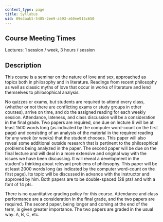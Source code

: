 ```yaml
---
content_type: page
title: Syllabus
uid: 09e3aab5-5485-2ee9-a593-a60ee915c650
---
```


Course Meeting Times
--------------------

Lectures: 1 session / week, 3 hours / session

Description
-----------

This course is a seminar on the nature of love and sex, approached as topics both in philosophy and in literature. Readings from recent philosophy as well as classic myths of love that occur in works of literature and lend themselves to philosophical analysis.

No quizzes or exams, but students are required to attend every class, (whether or not there are conflicting exams or study groups in other courses), arrive on time, and do the assigned reading for each weekly session. Attendance, lateness, and class discussion will be a consideration in the final grade. Two papers are required, one due on lecture 9 will be at least 1500 words long (as indicated by the computer word-count on the first page) and consisting of an analysis of the material in the required reading for any week (or weeks) that the student chooses. This paper will also reveal some additional outside research that is pertinent to the philosophical problems being analyzed in the paper. The second paper will be due on the final lecture and will deal in a more extensive and original way with the issues we have been discussing. It will reveal a development in the student's thinking about relevant problems of philosophy. This paper will be at least 2000 words long (as indicated by the computer word-count on the first page). Its topic will be discussed in advance with the instructor and approved by him. Both papers are to be double-spaced (28 pts) and with a font of 14 pts.

There is no quantitative grading policy for this course. Attendance and class performance are a consideration in the final grade, and the two papers are required. The second paper, being longer and coming at the end of the term, is given greater importance. The two papers are graded in the usual way: A, B, C, etc.